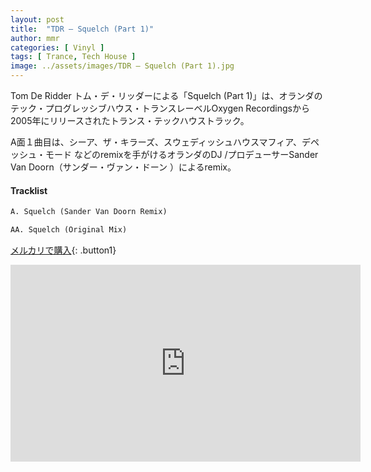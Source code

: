 ```yaml
---
layout: post
title:  "TDR – Squelch (Part 1)"
author: mmr
categories: [ Vinyl ]
tags: [ Trance, Tech House ]
image: ../assets/images/TDR – Squelch (Part 1).jpg
---
```


Tom De Ridder トム・デ・リッダーによる「Squelch (Part 1)」は、オランダのテック・プログレッシブハウス・トランスレーベルOxygen Recordingsから2005年にリリースされたトランス・テックハウストラック。

A面１曲目は、シーア、ザ・キラーズ、スウェディッシュハウスマフィア、デペッシュ・モード などのremixを手がけるオランダのDJ /プロデューサーSander Van Doorn（サンダー・ヴァン・ドーン ）によるremix。

#### Tracklist
```md
A. Squelch (Sander Van Doorn Remix)

AA. Squelch (Original Mix)
```

[メルカリで購入](https://jp.mercari.com/item/m69773551122?afid=6142608987){: .button1}


<iframe width="560" height="315" src="https://www.youtube.com/embed/EIhOw57FO0Y?si=AVJiQSzDReSHqh5F" title="YouTube video player" frameborder="0" allow="accelerometer; autoplay; clipboard-write; encrypted-media; gyroscope; picture-in-picture; web-share" referrerpolicy="strict-origin-when-cross-origin" allowfullscreen></iframe>